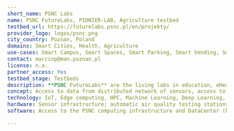 ```yaml
---
short_name: PSNC Labs
name: PSNC FutureLabs, PIONIER-LAB, Agriculture testbed
testbed_url: https://futurelabs.psnc.pl/en/projekty/ 
provider_logo: logos/psnc.png
city_country: Poznan, Poland
domains: Smart Cities, Health, Agriculture
use-cases: Smart Campus, Smart Spaces, Smart Parking, Smart Vending, Smart Farming
contact: marcinp@man.poznan.pl
license: n.a.
partner_access: Yes
testbed_stage: Testbeds
description: **PSNC FutureLabs** are the living labs in education, eHealth, smart City (https://futurelabs.psnc.pl/en/projekty/). Each of the labs provides different kinds of technologies, etc. **PIONIER-LAB** (https://pionier-lab.pionier.net.pl/laby/) - is one the largest Polish Research Infrastructure roadmap project, in which one of the laboratories is Smart Campus as Smart City. It creates the testbed of 12 smart campuses in Poland, with many  sensors and infrastructure around smart spaces, parking, monitoring, energy, and others. The testbed will be available through the IoT/edge platforms for experimentation. **eDWIN** (https://www.edwin.gov.pl/) is a national platform for integrated plant protection, and provides access to network of agrometeo stations
concept: Access to data from distributed network of sensors, access to living lab building and spaces, access to data from network of agrometeo stations
technology: IoT, Edge computing, HPC, Machine Learning, Deep Learning, Big Data, Cloud Computing, AI, Edge Computing, Virtual Reality, Augmented Reality
hardware: Sensor infrastructure; automatic air quality testing stations; Agrometeo stations; smart metering monitoring equipment; robotics platforms and arms; cameras. 42 camera motion capture kit, Grass valley rio kit, pablo neo panel, sony bvm-x300 OLED monitors, phabrix rx500 analyzer (rasterizer), 24-speaker ambisonic installation, scanners (e.g., Arri Scan)
software: Access to the PSNC computing infrastructure and DataCenter (PSNC is the major HPC and DataCenter in Poland) services and software stacks for AI/ML/DL, BigData, etc.

---
```

